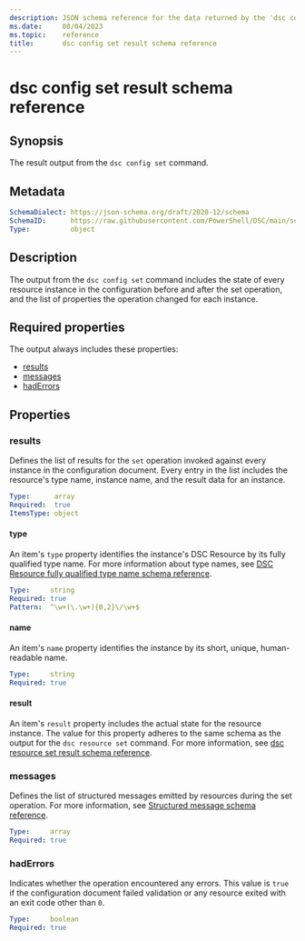 ```yaml
---
description: JSON schema reference for the data returned by the 'dsc config set' command.
ms.date:     08/04/2023
ms.topic:    reference
title:       dsc config set result schema reference
---
```


# dsc config set result schema reference

## Synopsis

The result output from the `dsc config set` command.

## Metadata

```yaml
SchemaDialect: https://json-schema.org/draft/2020-12/schema
SchemaID:      https://raw.githubusercontent.com/PowerShell/DSC/main/schemas/2023/10/outputs/config/set.json
Type:          object
```

## Description

The output from the `dsc config set` command includes the state of every resource instance in the
configuration before and after the set operation, and the list of properties the operation changed
for each instance.

## Required properties

The output always includes these properties:

- [results](#results)
- [messages](#messages)
- [hadErrors](#haderrors)

## Properties

### results

Defines the list of results for the `set` operation invoked against every instance in the
configuration document. Every entry in the list includes the resource's type name, instance name,
and the result data for an instance.

```yaml
Type:      array
Required:  true
ItemsType: object
```

#### type

An item's `type` property identifies the instance's DSC Resource by its fully qualified type name.
For more information about type names, see
[DSC Resource fully qualified type name schema reference][01].

```yaml
Type:     string
Required: true
Pattern:  ^\w+(\.\w+){0,2}\/\w+$
```

#### name

An item's `name` property identifies the instance by its short, unique, human-readable name.

```yaml
Type:     string
Required: true
```

#### result

An item's `result` property includes the actual state for the resource instance. The value for this
property adheres to the same schema as the output for the `dsc resource set` command. For more
information, see [dsc resource set result schema reference][02].

### messages

Defines the list of structured messages emitted by resources during the set operation. For more
information, see [Structured message schema reference][03].

```yaml
Type:     array
Required: true
```

### hadErrors

Indicates whether the operation encountered any errors. This value is `true` if the configuration
document failed validation or any resource exited with an exit code other than `0`.

```yaml
Type:     boolean
Required: true
```

[01]: ../../definitions/resourceType.md
[02]: ../resource/set.md
[03]: ../../definitions/message.md
